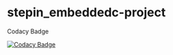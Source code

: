# stepin_embeddedc-project

Codacy Badge

[![Codacy Badge](https://app.codacy.com/project/badge/Grade/ebec143e147e400f90390b0513e5c1de)](https://www.codacy.com/gh/susmithapvs/stepin_embeddedc-project/dashboard?utm_source=github.com&amp;utm_medium=referral&amp;utm_content=susmithapvs/stepin_embeddedc-project&amp;utm_campaign=Badge_Grade)
